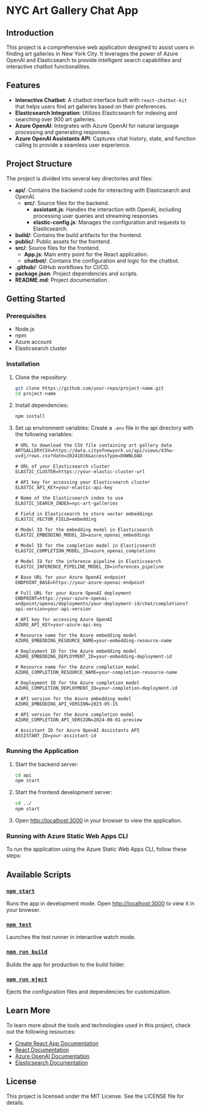# NYC Art Gallery Chat App

## Introduction

This project is a comprehensive web application designed to assist users in finding art galleries in New York City. It leverages the power of Azure OpenAI and Elasticsearch to provide intelligent search capabilities and interactive chatbot functionalities.

## Features

- **Interactive Chatbot**: A chatbot interface built with `react-chatbot-kit` that helps users find art galleries based on their preferences.
- **Elasticsearch Integration**: Utilizes Elasticsearch for indexing and searching over 900 art galleries.
- **Azure OpenAI**: Integrates with Azure OpenAI for natural language processing and generating responses.
- **Azure OpenAI Assistants API**: Captures chat history, state, and function calling to provide a seamless user experience.


## Project Structure

The project is divided into several key directories and files:

- **api/**: Contains the backend code for interacting with Elasticsearch and OpenAI.
  - **src/**: Source files for the backend.
    - **assistant.js**: Handles the interaction with OpenAI, including processing user queries and streaming responses.
    - **elastic-config.js**: Manages the configuration and requests to Elasticsearch.
- **build/**: Contains the build artifacts for the frontend.
- **public/**: Public assets for the frontend.
- **src/**: Source files for the frontend.
  - **App.js**: Main entry point for the React application.
  - **chatbot/**: Contains the configuration and logic for the chatbot.
- **.github/**: GitHub workflows for CI/CD.
- **package.json**: Project dependencies and scripts.
- **README.md**: Project documentation.

## Getting Started

### Prerequisites

- Node.js
- npm
- Azure account
- Elasticsearch cluster

### Installation

1. Clone the repository:
   ```sh
   git clone https://github.com/your-repo/project-name.git
   cd project-name
   ```

2. Install dependencies:
   ```sh
   npm install
   ```

3. Set up environment variables:
   Create a `.env` file in the api directory with the following variables:
   ```env
   # URL to download the CSV file containing art gallery data
   ARTGALLERYCSV=https://data.cityofnewyork.us/api/views/43hw-uvdj/rows.csv?date=20241016&accessType=DOWNLOAD

   # URL of your Elasticsearch cluster
   ELASTIC_CLUSTER=https://your-elastic-cluster-url

   # API key for accessing your Elasticsearch cluster
   ELASTIC_API_KEY=your-elastic-api-key

   # Name of the Elasticsearch index to use
   ELASTIC_SEARCH_INDEX=nyc-art-galleries

   # Field in Elasticsearch to store vector embeddings
   ELASTIC_VECTOR_FIELD=embedding

   # Model ID for the embedding model in Elasticsearch
   ELASTIC_EMBEDDING_MODEL_ID=azure_openai_embeddings

   # Model ID for the completion model in Elasticsearch
   ELASTIC_COMPLETION_MODEL_ID=azure_openai_completions

   # Model ID for the inference pipeline in Elasticsearch
   ELASTIC_INFERENCE_PIPELINE_MODEL_ID=inferences_pipeline

   # Base URL for your Azure OpenAI endpoint
   ENDPOINT_BASE=https://your-azure-openai-endpoint

   # Full URL for your Azure OpenAI deployment
   ENDPOINT=https://your-azure-openai-endpoint/openai/deployments/your-deployment-id/chat/completions?api-version=your-api-version

   # API key for accessing Azure OpenAI
   AZURE_API_KEY=your-azure-api-key

   # Resource name for the Azure embedding model
   AZURE_EMBEDDING_RESOURCE_NAME=your-embedding-resource-name

   # Deployment ID for the Azure embedding model
   AZURE_EMBEDDING_DEPLOYMENT_ID=your-embedding-deployment-id

   # Resource name for the Azure completion model
   AZURE_COMPLETION_RESOURCE_NAME=your-completion-resource-name

   # Deployment ID for the Azure completion model
   AZURE_COMPLETION_DEPLOYMENT_ID=your-completion-deployment-id

   # API version for the Azure embedding model
   AZURE_EMBEDDING_API_VERSION=2023-05-15

   # API version for the Azure completion model
   AZURE_COMPLETION_API_VERSION=2024-08-01-preview

   # Assistant ID for Azure OpenAI Assistants API
   ASSISTANT_ID=your-assistant-id
   ```

### Running the Application

1. Start the backend server:
   ```sh
   cd api
   npm start
   ```

2. Start the frontend development server:
   ```sh
   cd ../
   npm start
   ```

3. Open [http://localhost:3000](http://localhost:3000) in your browser to view the application.

### Running with Azure Static Web Apps CLI
To run the application using the Azure Static Web Apps CLI, follow these steps:

## Available Scripts

### [`npm start`](command:_github.copilot.openSymbolFromReferences?%5B%22%22%2C%5B%7B%22uri%22%3A%7B%22scheme%22%3A%22file%22%2C%22authority%22%3A%22%22%2C%22path%22%3A%22%2Fhome%2Fmike%2Fprojects%2Felastic%2Fart%2Fchat-app%2FREADME.md%22%2C%22query%22%3A%22%22%2C%22fragment%22%3A%22%22%7D%2C%22pos%22%3A%7B%22line%22%3A8%2C%22character%22%3A5%7D%7D%5D%2C%22381933db-54ad-4481-8270-11e4caa67333%22%5D "Go to definition")

Runs the app in development mode. Open [http://localhost:3000](http://localhost:3000) to view it in your browser.

### [`npm test`](command:_github.copilot.openSymbolFromReferences?%5B%22%22%2C%5B%7B%22uri%22%3A%7B%22scheme%22%3A%22file%22%2C%22authority%22%3A%22%22%2C%22path%22%3A%22%2Fhome%2Fmike%2Fprojects%2Felastic%2Fart%2Fchat-app%2FREADME.md%22%2C%22query%22%3A%22%22%2C%22fragment%22%3A%22%22%7D%2C%22pos%22%3A%7B%22line%22%3A16%2C%22character%22%3A5%7D%7D%5D%2C%22381933db-54ad-4481-8270-11e4caa67333%22%5D "Go to definition")

Launches the test runner in interactive watch mode.

### [`npm run build`](command:_github.copilot.openSymbolFromReferences?%5B%22%22%2C%5B%7B%22uri%22%3A%7B%22scheme%22%3A%22file%22%2C%22authority%22%3A%22%22%2C%22path%22%3A%22%2Fhome%2Fmike%2Fprojects%2Felastic%2Fart%2Fchat-app%2FREADME.md%22%2C%22query%22%3A%22%22%2C%22fragment%22%3A%22%22%7D%2C%22pos%22%3A%7B%22line%22%3A21%2C%22character%22%3A5%7D%7D%5D%2C%22381933db-54ad-4481-8270-11e4caa67333%22%5D "Go to definition")

Builds the app for production to the build folder.

### [`npm run eject`](command:_github.copilot.openSymbolFromReferences?%5B%22%22%2C%5B%7B%22uri%22%3A%7B%22scheme%22%3A%22file%22%2C%22authority%22%3A%22%22%2C%22path%22%3A%22%2Fhome%2Fmike%2Fprojects%2Felastic%2Fart%2Fchat-app%2FREADME.md%22%2C%22query%22%3A%22%22%2C%22fragment%22%3A%22%22%7D%2C%22pos%22%3A%7B%22line%22%3A31%2C%22character%22%3A5%7D%7D%5D%2C%22381933db-54ad-4481-8270-11e4caa67333%22%5D "Go to definition")

Ejects the configuration files and dependencies for customization.

## Learn More

To learn more about the tools and technologies used in this project, check out the following resources:

- [Create React App Documentation](https://facebook.github.io/create-react-app/docs/getting-started)
- [React Documentation](https://reactjs.org/)
- [Azure OpenAI Documentation](https://docs.microsoft.com/en-us/azure/cognitive-services/openai/)
- [Elasticsearch Documentation](https://www.elastic.co/guide/index.html)

## License

This project is licensed under the MIT License. See the LICENSE file for details.